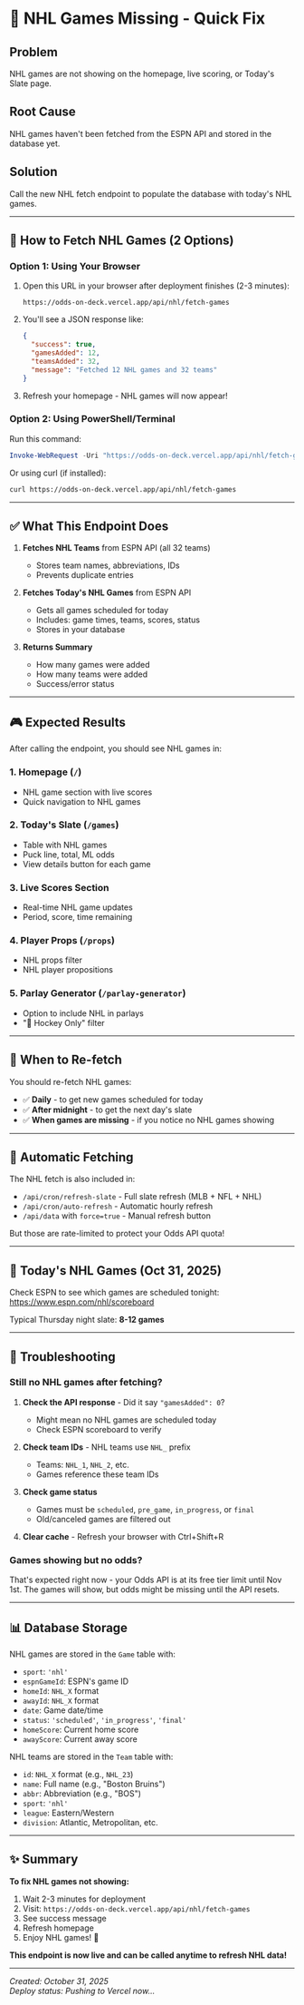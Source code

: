 # 🏒 NHL Games Missing - Quick Fix

## Problem
NHL games are not showing on the homepage, live scoring, or Today's Slate page.

## Root Cause
NHL games haven't been fetched from the ESPN API and stored in the database yet.

## Solution
Call the new NHL fetch endpoint to populate the database with today's NHL games.

---

## 🚀 How to Fetch NHL Games (2 Options)

### Option 1: Using Your Browser
1. Open this URL in your browser after deployment finishes (2-3 minutes):
   ```
   https://odds-on-deck.vercel.app/api/nhl/fetch-games
   ```

2. You'll see a JSON response like:
   ```json
   {
     "success": true,
     "gamesAdded": 12,
     "teamsAdded": 32,
     "message": "Fetched 12 NHL games and 32 teams"
   }
   ```

3. Refresh your homepage - NHL games will now appear!

### Option 2: Using PowerShell/Terminal
Run this command:
```powershell
Invoke-WebRequest -Uri "https://odds-on-deck.vercel.app/api/nhl/fetch-games" -Method GET
```

Or using curl (if installed):
```bash
curl https://odds-on-deck.vercel.app/api/nhl/fetch-games
```

---

## ✅ What This Endpoint Does

1. **Fetches NHL Teams** from ESPN API (all 32 teams)
   - Stores team names, abbreviations, IDs
   - Prevents duplicate entries

2. **Fetches Today's NHL Games** from ESPN API
   - Gets all games scheduled for today
   - Includes: game times, teams, scores, status
   - Stores in your database

3. **Returns Summary**
   - How many games were added
   - How many teams were added
   - Success/error status

---

## 🎮 Expected Results

After calling the endpoint, you should see NHL games in:

### 1. **Homepage** (`/`)
- NHL game section with live scores
- Quick navigation to NHL games

### 2. **Today's Slate** (`/games`)
- Table with NHL games
- Puck line, total, ML odds
- View details button for each game

### 3. **Live Scores Section**
- Real-time NHL game updates
- Period, score, time remaining

### 4. **Player Props** (`/props`)
- NHL props filter
- NHL player propositions

### 5. **Parlay Generator** (`/parlay-generator`)
- Option to include NHL in parlays
- "🏒 Hockey Only" filter

---

## 🔄 When to Re-fetch

You should re-fetch NHL games:
- ✅ **Daily** - to get new games scheduled for today
- ✅ **After midnight** - to get the next day's slate
- ✅ **When games are missing** - if you notice no NHL games showing

---

## 🤖 Automatic Fetching

The NHL fetch is also included in:
- `/api/cron/refresh-slate` - Full slate refresh (MLB + NFL + NHL)
- `/api/cron/auto-refresh` - Automatic hourly refresh
- `/api/data` with `force=true` - Manual refresh button

But those are rate-limited to protect your Odds API quota!

---

## 🏒 Today's NHL Games (Oct 31, 2025)

Check ESPN to see which games are scheduled tonight:
https://www.espn.com/nhl/scoreboard

Typical Thursday night slate: **8-12 games**

---

## 🐛 Troubleshooting

### Still no NHL games after fetching?

1. **Check the API response** - Did it say `"gamesAdded": 0`?
   - Might mean no NHL games are scheduled today
   - Check ESPN scoreboard to verify

2. **Check team IDs** - NHL teams use `NHL_` prefix
   - Teams: `NHL_1`, `NHL_2`, etc.
   - Games reference these team IDs

3. **Check game status**
   - Games must be `scheduled`, `pre_game`, `in_progress`, or `final`
   - Old/canceled games are filtered out

4. **Clear cache** - Refresh your browser with Ctrl+Shift+R

### Games showing but no odds?

That's expected right now - your Odds API is at its free tier limit until Nov 1st.
The games will show, but odds might be missing until the API resets.

---

## 📊 Database Storage

NHL games are stored in the `Game` table with:
- `sport`: `'nhl'`
- `espnGameId`: ESPN's game ID
- `homeId`: `NHL_X` format
- `awayId`: `NHL_X` format
- `date`: Game date/time
- `status`: `'scheduled'`, `'in_progress'`, `'final'`
- `homeScore`: Current home score
- `awayScore`: Current away score

NHL teams are stored in the `Team` table with:
- `id`: `NHL_X` format (e.g., `NHL_23`)
- `name`: Full name (e.g., "Boston Bruins")
- `abbr`: Abbreviation (e.g., "BOS")
- `sport`: `'nhl'`
- `league`: Eastern/Western
- `division`: Atlantic, Metropolitan, etc.

---

## ✨ Summary

**To fix NHL games not showing:**

1. Wait 2-3 minutes for deployment
2. Visit: `https://odds-on-deck.vercel.app/api/nhl/fetch-games`
3. See success message
4. Refresh homepage
5. Enjoy NHL games! 🏒

**This endpoint is now live and can be called anytime to refresh NHL data!**

---

*Created: October 31, 2025*  
*Deploy status: Pushing to Vercel now...*

